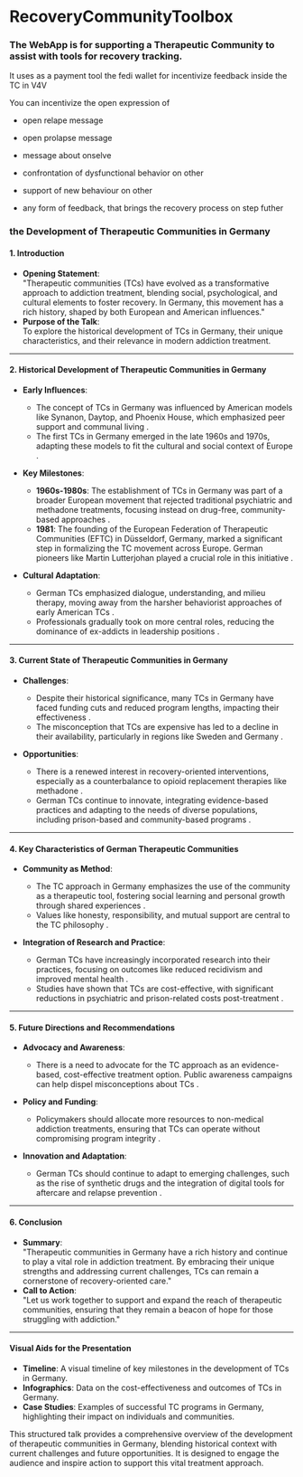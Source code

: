 # RecoveryCommunityToolbox

### The WebApp is for supporting a Therapeutic Community to assist with tools for recovery tracking.

It uses as a payment tool the fedi wallet for incentivize feedback inside the TC in V4V

You can incentivize the open expression of
- open relape message
- open prolapse message
- message about onselve
- confrontation of dysfunctional behavior on other
- support of new behaviour on other

- any form of feedback, that brings the recovery process on step futher

### the Development of Therapeutic Communities in Germany  

#### **1. Introduction**  
- **Opening Statement**:  
  "Therapeutic communities (TCs) have evolved as a transformative approach to addiction treatment, blending social, psychological, and cultural elements to foster recovery. In Germany, this movement has a rich history, shaped by both European and American influences."  
- **Purpose of the Talk**:  
  To explore the historical development of TCs in Germany, their unique characteristics, and their relevance in modern addiction treatment.  

---

#### **2. Historical Development of Therapeutic Communities in Germany**  
- **Early Influences**:  
  - The concept of TCs in Germany was influenced by American models like Synanon, Daytop, and Phoenix House, which emphasized peer support and communal living .  
  - The first TCs in Germany emerged in the late 1960s and 1970s, adapting these models to fit the cultural and social context of Europe .  

- **Key Milestones**:  
  - **1960s-1980s**: The establishment of TCs in Germany was part of a broader European movement that rejected traditional psychiatric and methadone treatments, focusing instead on drug-free, community-based approaches .  
  - **1981**: The founding of the European Federation of Therapeutic Communities (EFTC) in Düsseldorf, Germany, marked a significant step in formalizing the TC movement across Europe. German pioneers like Martin Lutterjohan played a crucial role in this initiative .  

- **Cultural Adaptation**:  
  - German TCs emphasized dialogue, understanding, and milieu therapy, moving away from the harsher behaviorist approaches of early American TCs .  
  - Professionals gradually took on more central roles, reducing the dominance of ex-addicts in leadership positions .  

---

#### **3. Current State of Therapeutic Communities in Germany**  
- **Challenges**:  
  - Despite their historical significance, many TCs in Germany have faced funding cuts and reduced program lengths, impacting their effectiveness .  
  - The misconception that TCs are expensive has led to a decline in their availability, particularly in regions like Sweden and Germany .  

- **Opportunities**:  
  - There is a renewed interest in recovery-oriented interventions, especially as a counterbalance to opioid replacement therapies like methadone .  
  - German TCs continue to innovate, integrating evidence-based practices and adapting to the needs of diverse populations, including prison-based and community-based programs .  

---

#### **4. Key Characteristics of German Therapeutic Communities**  
- **Community as Method**:  
  - The TC approach in Germany emphasizes the use of the community as a therapeutic tool, fostering social learning and personal growth through shared experiences .  
  - Values like honesty, responsibility, and mutual support are central to the TC philosophy .  

- **Integration of Research and Practice**:  
  - German TCs have increasingly incorporated research into their practices, focusing on outcomes like reduced recidivism and improved mental health .  
  - Studies have shown that TCs are cost-effective, with significant reductions in psychiatric and prison-related costs post-treatment .  

---

#### **5. Future Directions and Recommendations**  
- **Advocacy and Awareness**:  
  - There is a need to advocate for the TC approach as an evidence-based, cost-effective treatment option. Public awareness campaigns can help dispel misconceptions about TCs .  

- **Policy and Funding**:  
  - Policymakers should allocate more resources to non-medical addiction treatments, ensuring that TCs can operate without compromising program integrity .  

- **Innovation and Adaptation**:  
  - German TCs should continue to adapt to emerging challenges, such as the rise of synthetic drugs and the integration of digital tools for aftercare and relapse prevention .  

---

#### **6. Conclusion**  
- **Summary**:  
  "Therapeutic communities in Germany have a rich history and continue to play a vital role in addiction treatment. By embracing their unique strengths and addressing current challenges, TCs can remain a cornerstone of recovery-oriented care."  
- **Call to Action**:  
  "Let us work together to support and expand the reach of therapeutic communities, ensuring that they remain a beacon of hope for those struggling with addiction."  

---

#### **Visual Aids for the Presentation**  
- **Timeline**: A visual timeline of key milestones in the development of TCs in Germany.  
- **Infographics**: Data on the cost-effectiveness and outcomes of TCs in Germany.  
- **Case Studies**: Examples of successful TC programs in Germany, highlighting their impact on individuals and communities.  

This structured talk provides a comprehensive overview of the development of therapeutic communities in Germany, blending historical context with current challenges and future opportunities. It is designed to engage the audience and inspire action to support this vital treatment approach.


